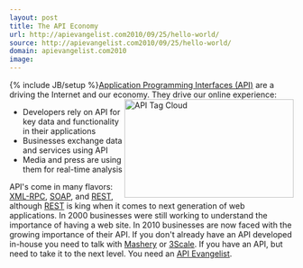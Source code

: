 ```yaml
---
layout: post
title: The API Economy
url: http://apievangelist.com2010/09/25/hello-world/
source: http://apievangelist.com2010/09/25/hello-world/
domain: apievangelist.com2010
image: 
---
```

{% include JB/setup %}<a href="http://www.apievangelist.com/definition-application-programming-interface.php">Application Programming Interfaces (API)</a> are a driving the Internet and our economy. <a href="http://blog.apievangelist.com/wp-content/uploads/2010/09/api-tag-cloud.gif"><img title="API Tag Cloud" src="http://blog.apievangelist.com/wp-content/uploads/2010/09/api-tag-cloud-300x175.gif"  width="300" height="175" align="right" /></a> They drive our online experience:
<ul>
     <li>Developers rely on API for key data and functionality in their applications
     </li>
     <li>Businesses exchange data and services using API
     </li>
     <li>Media and press are using them for real-time analysis
     </li>
</ul>API's come in many flavors: <a href="http://www.apievangelist.com/definition-xml-rpc.php">XML-RPC</a>, <a href="http://www.apievangelist.com/definition-soap.php">SOAP</a>, and <a href="http://www.apievangelist.com/definition-rest.php">REST</a>, although <a href="http://www.apievangelist.com/definition-rest.php">REST</a> is king when it comes to next generation of web applications.
In 2000 businesses were still working to understand the importance of having a web site.
In 2010 businesses are now faced with the growing importance of their API.
If you don't already have an API developed in-house you need to talk with <a href="http://www.mashery.com/" target="_blank">Mashery</a> or <a href="http://www.3scale.net/" target="_blank">3Scale</a>.
If you have an API, but need to take it to the next level. You need an <a href="http://www.apievangelist.com/definition-api-evangelist.php">API Evangelist</a>.
